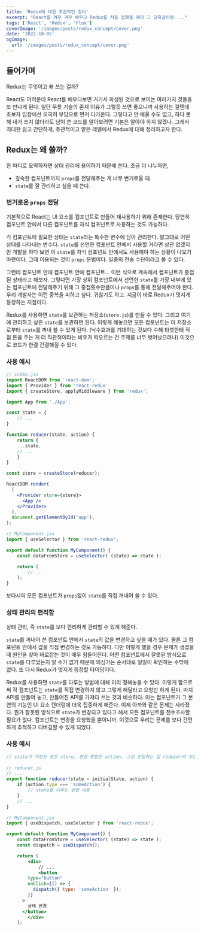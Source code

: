 ```yaml
---
title: 'Redux에 대한 주관적인 정리'
excerpt: "React를 겨우 겨우 배우고 Redux를 처음 접했을 때의 그 당혹감이란...."
tags: ['React', 'Redux', 'Flux']
coverImage: '/images/posts/redux_concept/cover.png'
date: '2022-10-05'
ogImage:
  url: '/images/posts/redux_concept/cover.png'
---
```


## 들어가며

Redux는 무엇이고 왜 쓰는 걸까? 

React도 어려운데 React를 배우다보면 거기서 파생된 것으로 보이는 여러가지 것들을 또 만나게 된다. 일단 무릇 기술의 존재 이유가 그렇듯 쓰면 좋으니까 사용하는 걸텐데 초보자 입장에선 오히려 부담으로 먼저 다가온다. 그렇다고 안 배울 수도 없고, 하다 못해 내가 쓰지 않더라도 남이 쓴 코드를 알아보려면 기본은 알아야 하지 않겠나. 그래서 최대한 쉽고 간단하게, 주관적이고 얕은 레벨에서 Redux에 대해 정리하고자 한다.

## Redux는 왜 쓸까?

한 마디로 요약하자면 상태 관리에 용이하기 때문에 쓴다. 조금 더 나누자면,

- 깊숙한 컴포넌트까지 `props`를 전달해주는 게 너무 번거로울 때
- `state`를 잘 관리하고 싶을 때 쓴다.

### 번거로운 `props` 전달

기본적으로 React는 UI 요소를 컴포넌트로 만들어 재사용하기 위해 존재한다. 당연히 컴포넌트 안에서 다른 컴포넌트를 자식 컴포넌트로 사용하는 것도 가능하다. 

각 컴포넌트에 필요한 상태는 `state`라는 특수한 변수에 담아 관리한다. 말그대로 어떤 상태를 나타내는 변수다. `state`를 선언한 컴포넌트 안에서 사용할 거라면 상관 없겠지만 개발을 하다 보면 이 `state`를 자식 컴포넌트 안에서도 사용해야 하는 상황이 나오기 마련이다. 그때 이용되는 것이 `props` 문법이다. 일종의 전송 수단이라고 볼 수 있다.

그런데 컴포넌트 안에 컴포넌트 안에 컴포넌트... 이런 식으로 계속해서 컴포넌트가 중첩된 상태라고 해보자. 그렇다면 가장 상위 컴포넌트에서 선언한 `state`를 가장 내부에 있는 컴포넌트에 전달해주기 위해 그 중첩횟수만큼이나 `props`를 통해 전달해주어야 한다. 우리 개발자는 이런 중복을 피하고 싶다. 귀찮기도 하고. 지금이 바로 Redux가 멋지게 등장하는 지점이다.

Redux를 사용하면 `state`를 보관하는 저장소(`store.js`)를 만들 수 있다. 그리고 여기에 관리하고 싶은 `state`를 보관하면 된다. 이렇게 해놓으면 모든 컴포넌트는 이 저장소로부터 `state`를 꺼내 쓸 수 있게 된다. (낙수효과를 기대하는 것보다 수혜 타겟한테 직접 돈을 주는 게 더 직관적이라는 비유가 떠오르는 건 주제를 너무 벗어났으려나) 이것으로 코드가 한결 간결해질 수 있다.

### 사용 예시

```jsx
// index.jsx
import ReactDOM from 'react-dom';
import { Provider } from 'react-redux'
import { createStore, applyMiddleware } from 'redux';

import App from './App';

const state = {
	// ...
}

function reducer(state, action) {
	return {
	...state,
	// ...
	}
}

const store = createStore(reducer);

ReactDOM.render(
  (
    <Provider store={store}>
      <App />
    </Provider>
  ),
  document.getElementById('app'),
);

// MyComponent.jsx
import { useSelector } from 'react-redux';

export default function MyComponent() {
	const dataFromStore = useSelector( (state) => state );

	return (
		// ...
	);
}
```

보다시피 모든 컴포넌트가 `props`없이 `state`를 직접 꺼내어 쓸 수 있다.

### 상태 관리의 편리함

상태 관리, 즉 `state`를 보다 편리하게 관리할 수 있게 해준다.

`state`를 꺼내어 쓴 컴포넌트 안에서 `state`의 값을 변경하고 싶을 때가 있다. 물론 그 컴포넌트 안에서 값을 직접 변경하는 것도 가능하다. 다만 이렇게 했을 경우 문제가 생겼을 때 원인을 찾아 바로잡는 것이 매우 힘들어진다. 어떤 컴포넌트에서 잘못된 방식으로 `state`를 다루었는지 알 수가 없기 때문에 의심가는 순서대로 일일이 확인하는 수밖에 없다. 또 다시 Redux가 멋지게 등장할 타이밍이다.

Redux를 사용하면 `state`를 다루는 방법에 대해 미리 정해놓을 수 있다.  이렇게 함으로써 각 컴포넌트는 `state`를 직접 변경하지 않고 그렇게 해달라고 요청만 하게 된다. 마치 API를 만들어 놓고, 만들어진 API를 가져다 쓰는 것과 비슷하다. 이는 컴포넌트가 그 본연의 기능인 UI 요소 렌더링에 더욱 집중하게 해준다. 이제 아까와 같은 문제는 사라졌다. 뭔가 잘못된 방식으로 `state`가 변경되고 있다고 해서 모든 컴포넌트를 전수조사할 필요가 없다. 컴포넌트는 변경을 요청했을 뿐이니까. 이것으로 우리는 문제를 보다 간편하게 추적하고 디버깅할 수 있게 되었다.

### 사용 예시

```jsx
// state가 저장된 곳은 store, 변경 방법은 action, 그걸 전달하는 걸 reducer라 부른다.
 
// reducer.js
// ...
export function reducer(state = initialState, action) {
	if (action.type === 'someAction') {
		// state를 다루는 방법 내용
	}
	// ...
}

// MyComponent.jsx
import { useDispatch, useSelector } from 'react-redux';

export default function MyComponent() {
	const dataFromStore = useSelector( (state) => state );
	const dispatch = useDispatch();

	return (
		<div>
			// ...
			<button
        type="button"
        onClick={() => {
          dispatch({ type: 'someAction' });
        }}
      >
        상태 변경
      </button>
		</div>
	);
```
